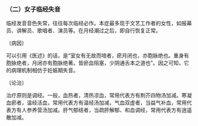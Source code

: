 ### （二）女子临经失音

临经发音音色失常，往往每次临经必作。本症最多现于文艺工作者的女性，如报幕员、讲解员、歌唱者、演员等。在月经潮过之后，即自行恢复正常。

〔病因〕

可以引用《医述》的话，是“室女有无故而喑者，瘀月闭也，亦胞脉绝也。重身有胞脉绝者，月闭亦有胞脉绝著。皆瘀血阻塞，少阴通舌本之道也”。因之可知，它的病理机制相仿于妊娠期失音。

〔论治〕

治疗原则是调经。一般，血热者，清热凉血，常用代表方有荆芥四物汤加减。寒凝血瘀者，温经活血，常用代表方有温经汤加减，气血双虚者，当益气补血，常用代表方有人参养营汤加减。肝气郁结者，当疏肝解郁、和血调经，常用代表方有逍遥散加减。
